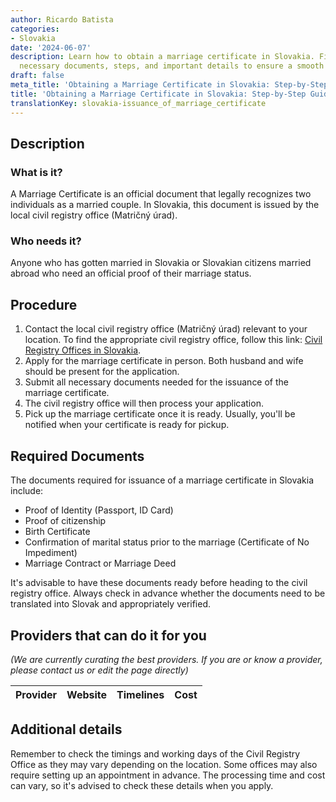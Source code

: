 ```yaml
---
author: Ricardo Batista
categories:
- Slovakia
date: '2024-06-07'
description: Learn how to obtain a marriage certificate in Slovakia. Find out the
  necessary documents, steps, and important details to ensure a smooth process.
draft: false
meta_title: 'Obtaining a Marriage Certificate in Slovakia: Step-by-Step Guide'
title: 'Obtaining a Marriage Certificate in Slovakia: Step-by-Step Guide'
translationKey: slovakia-issuance_of_marriage_certificate
---
```


## Description
### What is it?
A Marriage Certificate is an official document that legally recognizes two individuals as a married couple. In Slovakia, this document is issued by the local civil registry office (Matričný úrad).

### Who needs it?
Anyone who has gotten married in Slovakia or Slovakian citizens married abroad who need an official proof of their marriage status.

## Procedure
1. Contact the local civil registry office (Matričný úrad) relevant to your location. To find the appropriate civil registry office, follow this link: [Civil Registry Offices in Slovakia](https://www.slovensko.sk/sk/contacts/).
2. Apply for the marriage certificate in person. Both husband and wife should be present for the application.
3. Submit all necessary documents needed for the issuance of the marriage certificate.
4. The civil registry office will then process your application.
5. Pick up the marriage certificate once it is ready. Usually, you'll be notified when your certificate is ready for pickup.

## Required Documents
The documents required for issuance of a marriage certificate in Slovakia include:
- Proof of Identity (Passport, ID Card)
- Proof of citizenship
- Birth Certificate
- Confirmation of marital status prior to the marriage (Certificate of No Impediment)
- Marriage Contract or Marriage Deed

It's advisable to have these documents ready before heading to the civil registry office. Always check in advance whether the documents need to be translated into Slovak and appropriately verified.

## Providers that can do it for you

_(We are currently curating the best providers. If you are or know a provider, please contact us or edit the page directly)_

| Provider        |     Website     |     Timelines    |       Cost      |
| --------------- | --------------- |  :-------------: | :-------------: |

## Additional details
Remember to check the timings and working days of the Civil Registry Office as they may vary depending on the location. Some offices may also require setting up an appointment in advance. The processing time and cost can vary, so it's advised to check these details when you apply.